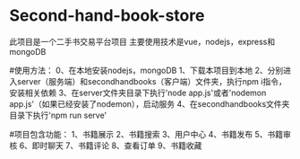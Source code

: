 # Second-hand-book-store
此项目是一个二手书交易平台项目
主要使用技术是vue，nodejs，express和mongoDB

#使用方法：
0、在本地安装nodejs，mongoDB
1、下载本项目到本地
2、分别进入server（服务端）和secondhandbooks（客户端）文件夹，执行npm i指令，安装相关依赖
3、在server文件夹目录下执行'node app.js'或者'nodemon app.js'（如果已经安装了nodemon），启动服务
4、在secondhandbooks文件夹目录下执行'npm run serve'


#项目包含功能：
1、书籍展示
2、书籍搜索
3、用户中心
4、书籍发布
5、书籍审核
6、即时聊天
7、书籍评论
8、查看订单
9、书籍收藏
